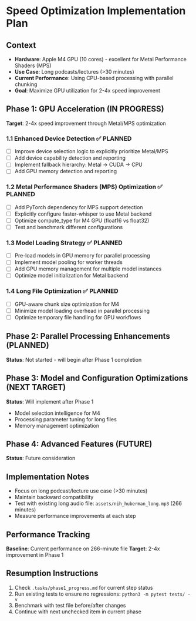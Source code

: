 # Speed Optimization Implementation Plan

## Context
- **Hardware**: Apple M4 GPU (10 cores) - excellent for Metal Performance Shaders (MPS)
- **Use Case**: Long podcasts/lectures (>30 minutes)
- **Current Performance**: Using CPU-based processing with parallel chunking
- **Goal**: Maximize GPU utilization for 2-4x speed improvement

## Phase 1: GPU Acceleration (IN PROGRESS)
**Target**: 2-4x speed improvement through Metal/MPS optimization

### 1.1 Enhanced Device Detection ✅ PLANNED
- [ ] Improve device selection logic to explicitly prioritize Metal/MPS
- [ ] Add device capability detection and reporting  
- [ ] Implement fallback hierarchy: Metal → CUDA → CPU
- [ ] Add GPU memory detection and reporting

### 1.2 Metal Performance Shaders (MPS) Optimization ✅ PLANNED
- [ ] Add PyTorch dependency for MPS support detection
- [ ] Explicitly configure faster-whisper to use Metal backend
- [ ] Optimize compute_type for M4 GPU (float16 vs float32)
- [ ] Test and benchmark different configurations

### 1.3 Model Loading Strategy ✅ PLANNED
- [ ] Pre-load models in GPU memory for parallel processing
- [ ] Implement model pooling for worker threads
- [ ] Add GPU memory management for multiple model instances
- [ ] Optimize model initialization for Metal backend

### 1.4 Long File Optimization ✅ PLANNED
- [ ] GPU-aware chunk size optimization for M4
- [ ] Minimize model loading overhead in parallel processing
- [ ] Optimize temporary file handling for GPU workflows

## Phase 2: Parallel Processing Enhancements (PLANNED)
**Status**: Not started - will begin after Phase 1 completion

## Phase 3: Model and Configuration Optimizations (NEXT TARGET)
**Status**: Will implement after Phase 1
- Model selection intelligence for M4
- Processing parameter tuning for long files
- Memory management optimization

## Phase 4: Advanced Features (FUTURE)
**Status**: Future consideration

## Implementation Notes
- Focus on long podcast/lecture use case (>30 minutes)
- Maintain backward compatibility
- Test with existing long audio file: `assets/nih_huberman_long.mp3` (266 minutes)
- Measure performance improvements at each step

## Performance Tracking
**Baseline**: Current performance on 266-minute file
**Target**: 2-4x improvement in Phase 1

## Resumption Instructions
1. Check `.tasks/phase1_progress.md` for current step status
2. Run existing tests to ensure no regressions: `python3 -m pytest tests/ -v`
3. Benchmark with test file before/after changes
4. Continue with next unchecked item in current phase